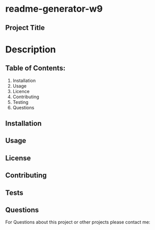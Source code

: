 # readme-generator-w9

## Project Title
# Description 
           
## Table of Contents:
1. Installation
2. Usage
3. Licence
4. Contributing
5. Testing
6. Questions                

## Installation
           
## Usage 
           
## License
         
## Contributing 
           
## Tests
           
## Questions 
For Questions about this project or other projects please contact me:
           